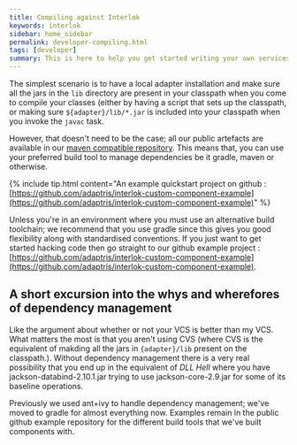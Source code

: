 ```yaml
---
title: Compiling against Interlok
keywords: interlok
sidebar: home_sidebar
permalink: developer-compiling.html
tags: [developer]
summary: This is here to help you get started writing your own services and what not.
---
```


The simplest scenario is to have a local adapter installation and make sure all the jars in the `lib` directory are present in your classpath when you come to compile your classes (either by having a script that sets up the classpath, or making sure `${adapter}/lib/*.jar` is included into your classpath when you invoke the `javac` task.

However, that doesn't need to be the case; all our public artefacts are available in our [maven compatible repository](https://nexus.adaptris.net/nexus/content/repositories/releases/). This means that, you can use your preferred build tool to manage dependencies be it gradle, maven or otherwise.

{% include tip.html content="An example quickstart project on github : [https://github.com/adaptris/interlok-custom-component-example](https://github.com/adaptris/interlok-custom-component-example)" %}

Unless you're in an environment where you must use an alternative build toolchain; we recommend that you use gradle since this gives you good flexibility along with standardised conventions. If you just want to get started hacking code then go straight to our github example project : [https://github.com/adaptris/interlok-custom-component-example](https://github.com/adaptris/interlok-custom-component-example).


## A short excursion into the whys and wherefores of dependency management

Like the argument about whether or not your VCS is better than my VCS. What matters the most is that you aren't using CVS (where CVS is the equivalent of makding all the jars in `{adapter}/lib` present on the classpath.). Without dependency management there is a very real possibility that you end up in the equivalent of _DLL Hell_ where you have jackson-databind-2.10.1.jar trying to use jackson-core-2.9.jar for some of its baseline operations.

Previously we used ant+ivy to handle dependency management; we've moved to gradle for almost everything now. Examples remain in the public github example repository for the different build tools that we've built components with.

